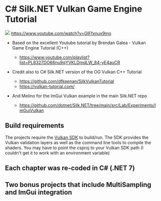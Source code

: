 # C# Silk.NET Vulkan Game Engine Tutorial

![](../Docs/screenshot1.png)
https://www.youtube.com/watch?v=GIFfxnux9mo

- Based on the excellent Youtube tutorial by Brendan Galea - Vulkan Game Engine Tutorial (C++)
	- https://www.youtube.com/playlist?list=PL8327DO66nu9qYVKLDmdLW_84-yE4auCR

- Credit also to C# Silk.NET version of the OG Vulkan C++ Tutorial
	- https://github.com/dfkeenan/SilkVulkanTutorial
	- https://vulkan-tutorial.com/

- And Melino for the ImGui Vulkan example in the main Silk.NET repo
	- https://github.com/dotnet/Silk.NET/tree/main/src/Lab/Experiments/ImGuiVulkan

## Build requirements

The projects require the [Vulkan SDK](https://www.lunarg.com/vulkan-sdk/) to build/run. The SDK provides the Vulkan validation layers as well as the command line tools to compile the shaders. You may have to point the csproj to your Vulkan SDK path (I couldn't get it to work with an environment variable)


## Each chapter was re-coded in C# (.NET 7)
## Two bonus projects that include MultiSampling and ImGui integration